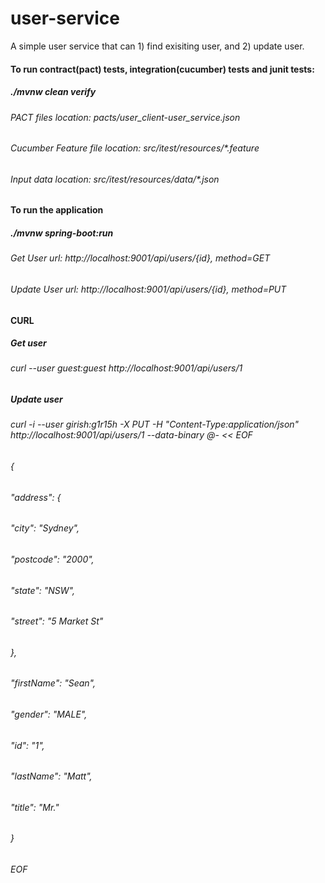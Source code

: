 # user-service

A simple user service that can 1) find exisiting user, and 2) update user.

<h4>To run contract(pact) tests, integration(cucumber) tests and junit tests:</h4>
<h5>./mvnw clean verify</h5>
<h6>PACT files location: pacts/user_client-user_service.json</h6>
<h6>Cucumber Feature file location: src/itest/resources/*.feature</h6>
<h6>Input data location: src/itest/resources/data/*.json</h6>

<h4>To run the application</h4>
<h5>./mvnw spring-boot:run<h5>
<h6>Get User url: http://localhost:9001/api/users/{id}, method=GET<h6>
Update User url: http://localhost:9001/api/users/{id}, method=PUT
  
<h4>CURL<h4>
<h5>Get user<h5>  
<h6>curl --user guest:guest  http://localhost:9001/api/users/1</h6>

<h5>Update user<h5>  
<h6>curl -i --user girish:g1r15h -X PUT -H "Content-Type:application/json"  http://localhost:9001/api/users/1 --data-binary @- << EOF</h6>
 <h6> {
  <h6> "address": {
   <h6>  "city": "Sydney",
   <h6>  "postcode": "2000",
   <h6>  "state": "NSW",
   <h6>  "street": "5 Market St"
  <h6> },
  <h6> "firstName": "Sean",
  <h6> "gender": "MALE",
   <h6>"id": "1",
   <h6>"lastName": "Matt",
  <h6> "title": "Mr."
 <h6>}
 <h6>EOF </h6>
